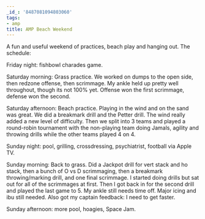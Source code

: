 ```yaml
---
_id_: '8487081094803060'
tags:
- amp
title: AMP Beach Weekend
---
```


A fun and useful weekend of practices, beach play and hanging out. The schedule:

Friday night: fishbowl charades game.

Saturday morning: Grass practice. We worked on dumps to the open side, then redzone offense, then scrimmage. My ankle held up pretty well throughout, though its not 100% yet. Offense won the first scrimmage, defense won the second.

Saturday afternoon: Beach practice. Playing in the wind and on the sand was great. We did a breakmark drill and the Petter drill. The wind really added a new level of difficulty. Then we split into 3 teams and played a round-robin tournament with the non-playing team doing Jamals, agility and throwing drills while the other teams played 4 on 4.

Sunday night: pool, grilling, crossdressing, psychiatrist, football via Apple TV.

Sunday morning: Back to grass. Did a Jackpot drill for vert stack and ho stack, then a bunch of O vs D scrimmaging, then a breakmark throwing/marking drill, and one final scrimmage. I started doing drills but sat out for all of the scrimmages at first. Then I got back in for the second drill and played the last game to 5. My ankle still needs time off. Major icing and ibu still needed. Also got my captain feedback: I need to get faster. 

Sunday afternoon: more pool, hoagies, Space Jam.
